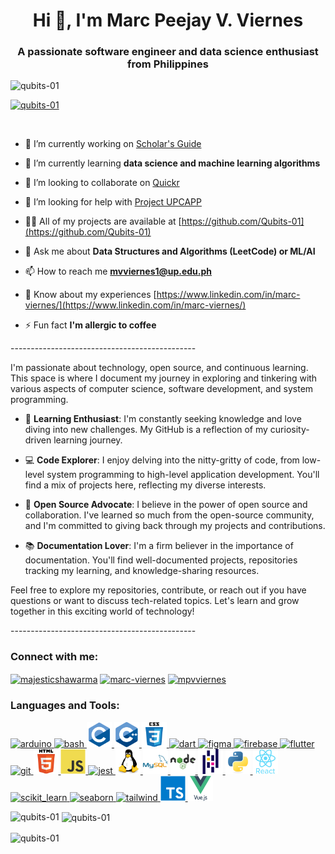 <h1 align="center">Hi 👋, I'm Marc Peejay V. Viernes</h1>
<h3 align="center">A passionate software engineer and data science enthusiast from Philippines</h3>

<p align="left"> <img src="https://komarev.com/ghpvc/?username=qubits-01&label=Profile%20views&color=0e75b6&style=flat" alt="qubits-01" /> </p>

<p align="left"> <a href="https://github.com/ryo-ma/github-profile-trophy"><img src="https://github-profile-trophy.vercel.app/?username=qubits-01" alt="qubits-01" /></a> </p>

<p align="left"> <a href="https://twitter.com/" target="blank"><img src="https://img.shields.io/twitter/follow/?logo=twitter&style=for-the-badge" alt="" /></a> </p>

- 🔭 I’m currently working on [Scholar's Guide](https://github.com/Nesvier-Tech/sg-scholars-guide)

- 🌱 I’m currently learning **data science and machine learning algorithms**

- 👯 I’m looking to collaborate on [Quickr](https://github.com/Qubits-01/quickr)

- 🤝 I’m looking for help with [Project UPCAPP](https://github.com/Nesvier-Tech/up-companion-app)

- 👨‍💻 All of my projects are available at [https://github.com/Qubits-01](https://github.com/Qubits-01)

- 💬 Ask me about **Data Structures and Algorithms (LeetCode) or ML/AI**

- 📫 How to reach me **mvviernes1@up.edu.ph**

- 📄 Know about my experiences [https://www.linkedin.com/in/marc-viernes/](https://www.linkedin.com/in/marc-viernes/)

- ⚡ Fun fact **I'm allergic to coffee**


<p>----------------------------------------------</p>
I'm passionate about technology, open source, and continuous learning. This space is where I document my journey in exploring and tinkering with various aspects of computer science, software development, and system programming.

- 🧠 **Learning Enthusiast**: I'm constantly seeking knowledge and love diving into new challenges. My GitHub is a reflection of my curiosity-driven learning journey.

- 💻 **Code Explorer**: I enjoy delving into the nitty-gritty of code, from low-level system programming to high-level application development. You'll find a mix of projects here, reflecting my diverse interests.

- 🌟 **Open Source Advocate**: I believe in the power of open source and collaboration. I've learned so much from the open-source community, and I'm committed to giving back through my projects and contributions.

- 📚 **Documentation Lover**: I'm a firm believer in the importance of documentation. You'll find well-documented projects, repositories tracking my learning, and knowledge-sharing resources.

Feel free to explore my repositories, contribute, or reach out if you have questions or want to discuss tech-related topics. Let's learn and grow together in this exciting world of technology!
<p>----------------------------------------------</p>


<h3 align="left">Connect with me:</h3>
<p align="left">
<a href="https://dev.to/majesticshawarma" target="blank"><img align="center" src="https://raw.githubusercontent.com/rahuldkjain/github-profile-readme-generator/master/src/images/icons/Social/devto.svg" alt="majesticshawarma" height="30" width="40" /></a>
<a href="https://linkedin.com/in/marc-viernes" target="blank"><img align="center" src="https://raw.githubusercontent.com/rahuldkjain/github-profile-readme-generator/master/src/images/icons/Social/linked-in-alt.svg" alt="marc-viernes" height="30" width="40" /></a>
<a href="https://www.leetcode.com/mpvviernes" target="blank"><img align="center" src="https://raw.githubusercontent.com/rahuldkjain/github-profile-readme-generator/master/src/images/icons/Social/leet-code.svg" alt="mpvviernes" height="30" width="40" /></a>
</p>

<h3 align="left">Languages and Tools:</h3>
<p align="left"> <a href="https://www.arduino.cc/" target="_blank" rel="noreferrer"> <img src="https://cdn.worldvectorlogo.com/logos/arduino-1.svg" alt="arduino" width="40" height="40"/> </a> <a href="https://www.gnu.org/software/bash/" target="_blank" rel="noreferrer"> <img src="https://www.vectorlogo.zone/logos/gnu_bash/gnu_bash-icon.svg" alt="bash" width="40" height="40"/> </a> <a href="https://www.cprogramming.com/" target="_blank" rel="noreferrer"> <img src="https://raw.githubusercontent.com/devicons/devicon/master/icons/c/c-original.svg" alt="c" width="40" height="40"/> </a> <a href="https://www.w3schools.com/cpp/" target="_blank" rel="noreferrer"> <img src="https://raw.githubusercontent.com/devicons/devicon/master/icons/cplusplus/cplusplus-original.svg" alt="cplusplus" width="40" height="40"/> </a> <a href="https://www.w3schools.com/css/" target="_blank" rel="noreferrer"> <img src="https://raw.githubusercontent.com/devicons/devicon/master/icons/css3/css3-original-wordmark.svg" alt="css3" width="40" height="40"/> </a> <a href="https://dart.dev" target="_blank" rel="noreferrer"> <img src="https://www.vectorlogo.zone/logos/dartlang/dartlang-icon.svg" alt="dart" width="40" height="40"/> </a> <a href="https://www.figma.com/" target="_blank" rel="noreferrer"> <img src="https://www.vectorlogo.zone/logos/figma/figma-icon.svg" alt="figma" width="40" height="40"/> </a> <a href="https://firebase.google.com/" target="_blank" rel="noreferrer"> <img src="https://www.vectorlogo.zone/logos/firebase/firebase-icon.svg" alt="firebase" width="40" height="40"/> </a> <a href="https://flutter.dev" target="_blank" rel="noreferrer"> <img src="https://www.vectorlogo.zone/logos/flutterio/flutterio-icon.svg" alt="flutter" width="40" height="40"/> </a> <a href="https://git-scm.com/" target="_blank" rel="noreferrer"> <img src="https://www.vectorlogo.zone/logos/git-scm/git-scm-icon.svg" alt="git" width="40" height="40"/> </a> <a href="https://www.w3.org/html/" target="_blank" rel="noreferrer"> <img src="https://raw.githubusercontent.com/devicons/devicon/master/icons/html5/html5-original-wordmark.svg" alt="html5" width="40" height="40"/> </a> <a href="https://developer.mozilla.org/en-US/docs/Web/JavaScript" target="_blank" rel="noreferrer"> <img src="https://raw.githubusercontent.com/devicons/devicon/master/icons/javascript/javascript-original.svg" alt="javascript" width="40" height="40"/> </a> <a href="https://jestjs.io" target="_blank" rel="noreferrer"> <img src="https://www.vectorlogo.zone/logos/jestjsio/jestjsio-icon.svg" alt="jest" width="40" height="40"/> </a> <a href="https://www.linux.org/" target="_blank" rel="noreferrer"> <img src="https://raw.githubusercontent.com/devicons/devicon/master/icons/linux/linux-original.svg" alt="linux" width="40" height="40"/> </a> <a href="https://www.mysql.com/" target="_blank" rel="noreferrer"> <img src="https://raw.githubusercontent.com/devicons/devicon/master/icons/mysql/mysql-original-wordmark.svg" alt="mysql" width="40" height="40"/> </a> <a href="https://nodejs.org" target="_blank" rel="noreferrer"> <img src="https://raw.githubusercontent.com/devicons/devicon/master/icons/nodejs/nodejs-original-wordmark.svg" alt="nodejs" width="40" height="40"/> </a> <a href="https://pandas.pydata.org/" target="_blank" rel="noreferrer"> <img src="https://raw.githubusercontent.com/devicons/devicon/2ae2a900d2f041da66e950e4d48052658d850630/icons/pandas/pandas-original.svg" alt="pandas" width="40" height="40"/> </a> <a href="https://www.python.org" target="_blank" rel="noreferrer"> <img src="https://raw.githubusercontent.com/devicons/devicon/master/icons/python/python-original.svg" alt="python" width="40" height="40"/> </a> <a href="https://reactjs.org/" target="_blank" rel="noreferrer"> <img src="https://raw.githubusercontent.com/devicons/devicon/master/icons/react/react-original-wordmark.svg" alt="react" width="40" height="40"/> </a> <a href="https://scikit-learn.org/" target="_blank" rel="noreferrer"> <img src="https://upload.wikimedia.org/wikipedia/commons/0/05/Scikit_learn_logo_small.svg" alt="scikit_learn" width="40" height="40"/> </a> <a href="https://seaborn.pydata.org/" target="_blank" rel="noreferrer"> <img src="https://seaborn.pydata.org/_images/logo-mark-lightbg.svg" alt="seaborn" width="40" height="40"/> </a> <a href="https://tailwindcss.com/" target="_blank" rel="noreferrer"> <img src="https://www.vectorlogo.zone/logos/tailwindcss/tailwindcss-icon.svg" alt="tailwind" width="40" height="40"/> </a> <a href="https://www.typescriptlang.org/" target="_blank" rel="noreferrer"> <img src="https://raw.githubusercontent.com/devicons/devicon/master/icons/typescript/typescript-original.svg" alt="typescript" width="40" height="40"/> </a> <a href="https://vuejs.org/" target="_blank" rel="noreferrer"> <img src="https://raw.githubusercontent.com/devicons/devicon/master/icons/vuejs/vuejs-original-wordmark.svg" alt="vuejs" width="40" height="40"/> </a> </p>

<p><img align="left" src="https://github-readme-stats.vercel.app/api/top-langs?username=qubits-01&show_icons=true&locale=en&layout=compact" alt="qubits-01" /></p>

<p>&nbsp;<img align="center" src="https://github-readme-stats.vercel.app/api?username=qubits-01&show_icons=true&locale=en" alt="qubits-01" /></p>

<p><img align="center" src="https://github-readme-streak-stats.herokuapp.com/?user=qubits-01&" alt="qubits-01" /></p>
